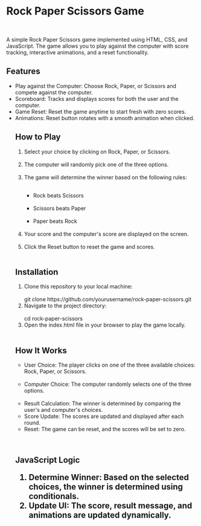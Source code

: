 <h1>Rock Paper Scissors Game</h1><br>
<p>A simple Rock Paper Scissors game implemented using HTML, CSS, and JavaScript. The game allows you to play against the computer with score tracking, interactive animations, and a reset functionality.</p>

<h2>Features</h2>
<p><ul>
<li>Play against the Computer: Choose Rock, Paper, or Scissors and compete against the computer.</li>
<li>Scoreboard: Tracks and displays scores for both the user and the computer.</li>
<li>Game Reset: Reset the game anytime to start fresh with zero scores.</li>
<li>Animations: Reset button rotates with a smooth animation when clicked.<ul>
  </ul>
</p>

<h2>How to Play</h2>
<p>
<ol>
  <li>Select your choice by clicking on Rock, Paper, or Scissors.</li><br>
  <li>The computer will randomly pick one of the three options.</li><br>
  <li>The game will determine the winner based on the following rules:</li><br>
  <ul>
     <li>Rock beats Scissors</li><br>
     <li>Scissors beats Paper</li><br>
     <li>Paper beats Rock</li><br>
  </ul>
  
  <li>Your score and the computer's score are displayed on the screen.</li><br>
  <li>Click the Reset button to reset the game and scores.</li><br>
  </ol></p>

<h2>Installation</h2>
<p><ol>
<li>Clone this repository to your local machine: </li><br>
git clone https://github.com/yourusername/rock-paper-scissors.git<br>

<li>Navigate to the project directory:</li><br>
cd rock-paper-scissors
<br>
<li>Open the index.html file in your browser to play the game locally.</li><br>
</ol></p>

<h2>How It Works</h2>
<p>
  <ul>
  <li>User Choice: The player clicks on one of the three available choices: Rock, Paper, or Scissors.</li><br>
  <li>Computer Choice: The computer randomly selects one of the three options.</li><br>
  <li>Result Calculation: The winner is determined by comparing the user's and computer's choices.</li>
<li>Score Update: The scores are updated and displayed after each round.</li>
<li>Reset: The game can be reset, and the scores will be set to zero.</li>
  </ul>
</p><br>
<h2>JavaScript Logic</h2<br>
<ol>
<p>  <li>Determine Winner: Based on the selected choices, the winner is determined using conditionals.</li>
  <li>Update UI: The score, result message, and animations are updated dynamically.</li>
</ol>
</p>

